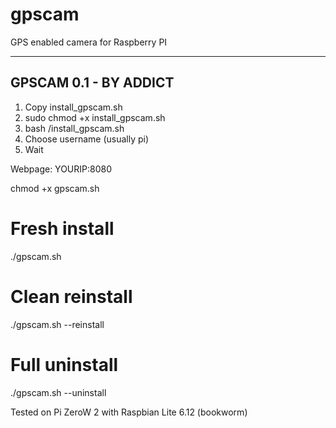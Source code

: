 # gpscam
GPS enabled camera for Raspberry PI

----------------------
GPSCAM 0.1 - BY ADDICT
----------------------
1. Copy install_gpscam.sh
2. sudo chmod +x install_gpscam.sh
3. bash /install_gpscam.sh
4. Choose username (usually pi)
5. Wait

  
Webpage: YOURIP:8080

chmod +x gpscam.sh

# Fresh install
./gpscam.sh

# Clean reinstall
./gpscam.sh --reinstall

# Full uninstall
./gpscam.sh --uninstall

Tested on Pi ZeroW 2 with Raspbian Lite 6.12 (bookworm)
